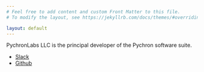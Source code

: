 ```yaml
---
# Feel free to add content and custom Front Matter to this file.
# To modify the layout, see https://jekyllrb.com/docs/themes/#overriding-theme-defaults

layout: default
---
```


PychronLabs LLC is the principal developer of the Pychron software suite.

- [Slack](nmgrl.slack.com)
- [Github](github.com/NMGRL/pychron)
